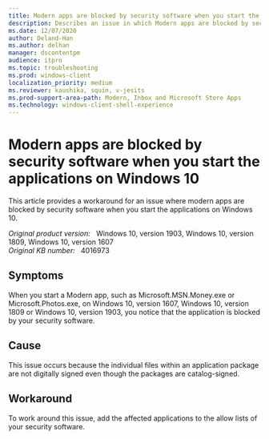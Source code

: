 ```yaml
---
title: Modern apps are blocked by security software when you start the applications on Windows 10
description: Describes an issue in which Modern apps are blocked by security software when you start the applications on Windows 10. Provides a workaround.
ms.date: 12/07/2020
author: Deland-Han
ms.author: delhan 
manager: dscontentpm
audience: itpro
ms.topic: troubleshooting
ms.prod: windows-client
localization_priority: medium
ms.reviewer: kaushika, squin, v-jesits
ms.prod-support-area-path: Modern, Inbox and Microsoft Store Apps
ms.technology: windows-client-shell-experience
---
```

# Modern apps are blocked by security software when you start the applications on Windows 10

This article provides a workaround for an issue where modern apps are blocked by security software when you start the applications on Windows 10.

_Original product version:_ &nbsp; Windows 10, version 1903, Windows 10, version 1809, Windows 10, version 1607  
_Original KB number:_ &nbsp; 4016973

## Symptoms

When you start a Modern app, such as Microsoft.MSN.Money.exe or Microsoft.Photos.exe, on Windows 10, version 1607, Windows 10, version 1809 or Windows 10, version 1903, you notice that the application is blocked by your security software.

## Cause

This issue occurs because the individual files within an application package are not digitally signed even though the packages are catalog-signed.

## Workaround

To work around this issue, add the affected applications to the allow lists of your security software.
